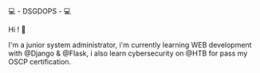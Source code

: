 💻 - DSGDOPS - 💻

Hi ! 👋

I'm a junior system administrator, i'm currently learning WEB development with @Django & @Flask, i also learn cybersecurity on @HTB for pass my OSCP certification.
